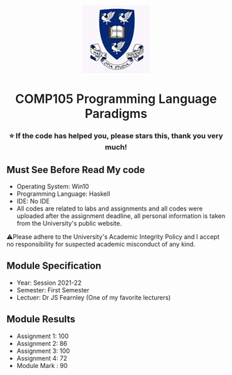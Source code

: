 <p align="center">
  <a href="https://www.liverpool.ac.uk/" target="blank">
    <img src="Liverpool_logo.png" alt="Logo" width="156" height="156">
  </a>
 <h1 align="center" style="font-weight: 600">COMP105	Programming Language Paradigms</h1>
 <h3 align="center" backgroundcolor="red">⭐ If the code has helped you, please stars this, thank you very much!</h3>
 
 ## Must See Before Read My code
* Operating System: Win10
* Programming Language: Haskell
* IDE: No IDE
* All codes are related to labs and assignments and all codes were uploaded after the assignment deadline, all personal information is taken from the University's public website.

⚠️Please adhere to the University's Academic Integrity Policy and I accept no responsibility for suspected academic misconduct of any kind.

 ## Module Specification
* Year: Session 2021-22
* Semester: First Semester
* Lectuer: Dr JS Fearnley  (One of my favorite lecturers)

 ## Module Results
* Assignment 1: 100
* Assignment 2: 86
* Assignment 3: 100
* Assignment 4: 72
* Module Mark : 90
